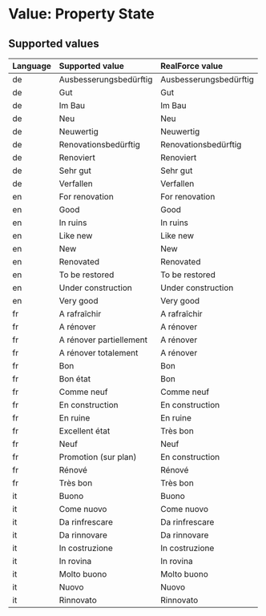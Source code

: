 # Value: Property State

## Supported values

| Language | Supported value | RealForce value |
| :--- | :--- | :--- |
| de | Ausbesserungsbedürftig | Ausbesserungsbedürftig |
| de | Gut | Gut |
| de | Im Bau | Im Bau |
| de | Neu | Neu |
| de | Neuwertig | Neuwertig |
| de | Renovationsbedürftig | Renovationsbedürftig |
| de | Renoviert | Renoviert |
| de | Sehr gut | Sehr gut |
| de | Verfallen | Verfallen |
| en | For renovation | For renovation |
| en | Good | Good |
| en | In ruins | In ruins |
| en | Like new | Like new |
| en | New | New |
| en | Renovated | Renovated |
| en | To be restored | To be restored |
| en | Under construction | Under construction |
| en | Very good | Very good |
| fr | A rafraîchir | A rafraîchir |
| fr | A rénover | A rénover |
| fr | A rénover partiellement | A rénover |
| fr | A rénover totalement | A rénover |
| fr | Bon | Bon |
| fr | Bon état | Bon |
| fr | Comme neuf | Comme neuf |
| fr | En construction | En construction |
| fr | En ruine | En ruine |
| fr | Excellent état | Très bon |
| fr | Neuf | Neuf |
| fr | Promotion (sur plan) | En construction |
| fr | Rénové | Rénové |
| fr | Très bon | Très bon |
| it | Buono | Buono |
| it | Come nuovo | Come nuovo |
| it | Da rinfrescare | Da rinfrescare |
| it | Da rinnovare | Da rinnovare |
| it | In costruzione | In costruzione |
| it | In rovina | In rovina |
| it | Molto buono | Molto buono |
| it | Nuovo | Nuovo |
| it | Rinnovato | Rinnovato |
